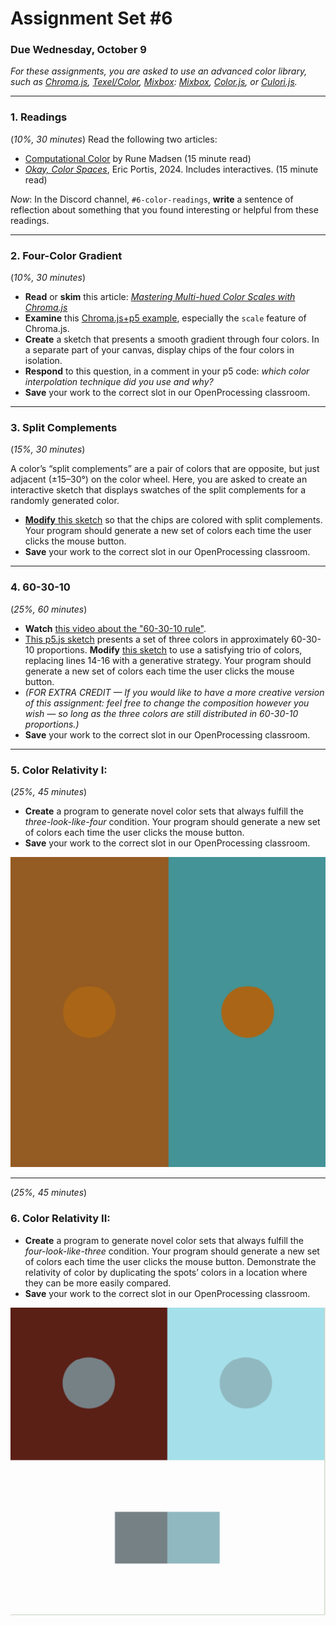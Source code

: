 # Assignment Set #6

### Due Wednesday, October 9


*For these assignments, you are asked to use an advanced color library, such as [Chroma.js](https://editor.p5js.org/golan/sketches/2pkxnwYxF), [Texel/Color](https://editor.p5js.org/golan/sketches/Ya1xm67i6), [Mixbox](https://editor.p5js.org/golan/sketches/FPtOVXlpV): [Mixbox](https://github.com/scrtwpns/mixbox), [Color.js](https://colorjs.io/), or [Culori.js](https://culorijs.org/).*

---

### 1. Readings

(*10%, 30 minutes*) Read the following two articles: 

* [Computational Color](http://printingcode.runemadsen.com/lecture-color/) by Rune Madsen (15 minute read)
* [*Okay, Color Spaces*](https://ericportis.com/posts/2024/okay-color-spaces/), Eric Portis, 2024. Includes interactives. (15 minute read)

*Now*: In the Discord channel, `#6-color-readings`, **write** a sentence of reflection about something that you found interesting or helpful from these readings. 

---

### 2. Four-Color Gradient

(*10%, 30 minutes*)

* **Read** or **skim** this article: [*Mastering Multi-hued Color Scales with Chroma.js*](https://www.vis4.net/blog/mastering-multi-hued-color-scales/)
* **Examine** this [Chroma.js+p5 example](https://editor.p5js.org/golan/sketches/2pkxnwYxF), especially the `scale` feature of Chroma.js. 
* **Create** a sketch that presents a smooth gradient through four colors. In a separate part of your canvas, display chips of the four colors in isolation. 
* **Respond** to this question, in a comment in your p5 code: *which color interpolation technique did you use and why?*
* **Save** your work to the correct slot in our OpenProcessing classroom.

---

### 3. Split Complements

(*15%, 30 minutes*)

A color’s “split complements” are a pair of colors that are opposite, but just adjacent (±15–30°) on the color wheel. Here, you are asked to create an interactive sketch that displays swatches of the split complements for a randomly generated color.

* [**Modify** this sketch](https://editor.p5js.org/golan/sketches/VtdpsUYLU) so that the chips are colored with split complements. Your program should generate a new set of colors each time the user clicks the mouse button. 
* **Save** your work to the correct slot in our OpenProcessing classroom.

---

### 4. 60-30-10 

(*25%, 60 minutes*)

* **Watch** [this video about the "60-30-10 rule"](https://www.youtube.com/watch?v=rAfjUOkbyr0).
* [This p5.js sketch](https://editor.p5js.org/golan/sketches/U5EgeSwwR) presents a set of three colors in approximately 60-30-10 proportions. **Modify** [this sketch](https://editor.p5js.org/golan/sketches/U5EgeSwwR) to use a satisfying trio of colors, replacing lines 14-16 with a generative strategy. Your program should generate a new set of colors each time the user clicks the mouse button. 
* *(FOR EXTRA CREDIT — If you would like to have a more creative version of this assignment: feel free to change the composition however you wish — so long as the three colors are still distributed in 60-30-10 proportions.)*
* **Save** your work to the correct slot in our OpenProcessing classroom.

---

### 5. **Color Relativity I**: 

(*25%, 45 minutes*)

* **Create** a program to generate novel color sets that always fulfill the *three-look-like-four* condition. Your program should generate a new set of colors each time the user clicks the mouse button.
* **Save** your work to the correct slot in our OpenProcessing classroom.

![albers-3-looks-like-4.png](images/albers-3-looks-like-4.png)

---

(*25%, 45 minutes*)

### 6. **Color Relativity II:** 

* **Create** a program to generate novel color sets that always fulfill the *four-look-like-three* condition. Your program should generate a new set of colors each time the user clicks the mouse button. Demonstrate the relativity of color by duplicating the spots’ colors in a location where they can be more easily compared. 
* **Save** your work to the correct slot in our OpenProcessing classroom.

![albers-4-looks-like-3.png](images/albers-4-looks-like-3.png)